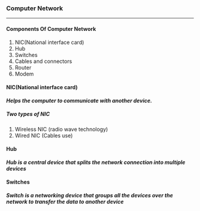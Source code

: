 ### Computer Network
------------------------

####  Components Of Computer Network
1. NIC(National interface card)
2. Hub
3. Switches
4. Cables and connectors
5. Router
6. Modem


#### NIC(National interface card)
***Helps the computer to communicate with another device.***
##### Two types of NIC 
1. Wireless NIC (radio wave technology)
2. Wired NIC (Cables use)

#### Hub
***Hub is a central device that splits the network connection into multiple devices***

#### Switches
***Switch is a networking device that groups all the devices over the network to transfer the data to another device***


